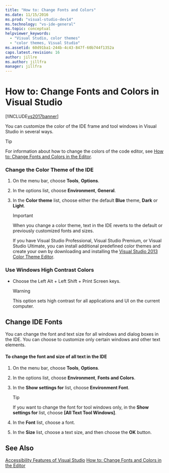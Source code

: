 ```yaml
---
title: "How to: Change Fonts and Colors"
ms.date: 11/15/2016
ms.prod: "visual-studio-dev14"
ms.technology: "vs-ide-general"
ms.topic: conceptual
helpviewer_keywords:
  - "Visual Studio, color themes"
  - "color themes, Visual Studio"
ms.assetid: 60d91ba1-244b-4c43-847f-60b744f1352a
caps.latest.revision: 16
author: jillre
ms.author: jillfra
manager: jillfra
---
```

# How to: Change Fonts and Colors in Visual Studio
[!INCLUDE[vs2017banner](../includes/vs2017banner.md)]

You can customize the color of the IDE frame and tool windows in Visual Studio in several ways.

> [!TIP]
> For information about how to change the colors of the code editor, see [How to: Change Fonts and Colors in the Editor](../ide/reference/how-to-change-fonts-and-colors-in-the-editor.md).

### Change the Color Theme of the IDE

1. On the menu bar, choose **Tools**, **Options**.

2. In the options list, choose **Environment**, **General**.

3. In the **Color theme** list, choose either the default **Blue** theme, **Dark** or **Light**.

    > [!IMPORTANT]
    > When you change a color theme, text in the IDE reverts to the default or previously customized fonts and sizes.
    >
    >  If you have Visual Studio Professional, Visual Studio Premium, or Visual Studio Ultimate, you can install additional predefined color themes and create your own by downloading and installing the [Visual Studio 2013 Color Theme Editor](http://visualstudiogallery.msdn.microsoft.com/9e08e5d3-6eb4-4e73-a045-6ea2a5cbdabe).

### Use Windows High Contrast Colors

- Choose the Left Alt + Left Shift + Print Screen keys.

    > [!WARNING]
    > This option sets high contrast for all applications and UI on the current computer.

## Change IDE Fonts
 You can change the font and text size for all windows and dialog boxes in the IDE. You can choose to customize only certain windows and other text elements.

#### To change the font and size of all text in the IDE

1. On the menu bar, choose **Tools**, **Options**.

2. In the options list, choose **Environment**, **Fonts and Colors**.

3. In the **Show settings for** list, choose **Environment Font**.

    > [!TIP]
    > If you want to change the font for tool windows only, in the **Show settings for** list, choose **[All Text Tool Windows]**.

4. In the **Font** list, choose a font.

5. In the **Size** list, choose a text size, and then choose the **OK** button.

## See Also
 [Accessibility Features of Visual Studio](../ide/reference/accessibility-features-of-visual-studio.md)
 [How to: Change Fonts and Colors in the Editor](../ide/reference/how-to-change-fonts-and-colors-in-the-editor.md)

